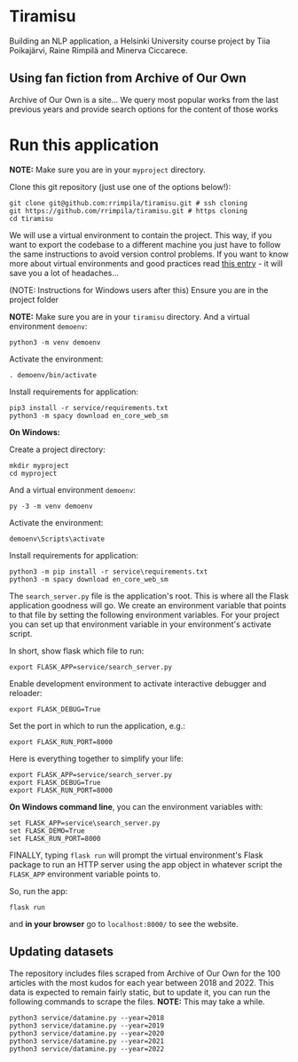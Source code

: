 # Tiramisu
Building an NLP application, a Helsinki University course project by Tiia Poikajärvi, Raine Rimpilä and Minerva Ciccarece.

## Using fan fiction from Archive of Our Own

Archive of Our Own is a site... We query most popular works from the last previous years and provide search options for the content of those works

# Run this application

__NOTE:__ Make sure you are in your `myproject` directory.

Clone this git repository (just use one of the options below!):

```
git clone git@github.com:rrimpila/tiramisu.git # ssh cloning
git https://github.com/rrimpila/tiramisu.git # https cloning
cd tiramisu
```

We will use a virtual environment to contain the project. This way, if you want to export the codebase to a different machine you just have to follow the same instructions to avoid version control problems. If you want to know more about virtual environments and good practices read [this entry](https://docs.python-guide.org/dev/virtualenvs/) - it will save you a lot of headaches...

(NOTE: Instructions for Windows users after this)
Ensure you are in the project folder

__NOTE:__ Make sure you are in your `tiramisu` directory.
And a virtual environment `demoenv`:

```
python3 -m venv demoenv
```

Activate the environment:

```
. demoenv/bin/activate
```

Install requirements for application:

```
pip3 install -r service/requirements.txt
python3 -m spacy download en_core_web_sm
```

__On Windows:__

Create a project directory:

```
mkdir myproject
cd myproject
```

And a virtual environment `demoenv`:

```
py -3 -m venv demoenv
```

Activate the environment:

```
demoenv\Scripts\activate
```

Install requirements for application:

```
python3 -m pip install -r service\requirements.txt
python3 -m spacy download en_core_web_sm

```

The `search_server.py` file is the application's root. This is where all the Flask application goodness will go.  We create an environment variable that points to that file by setting the following environment variables. For your project you can set up that environment variable in your environment's activate script.


In short, show flask which file to run:

```
export FLASK_APP=service/search_server.py
```

Enable development environment to activate interactive debugger and reloader:

```
export FLASK_DEBUG=True
```

Set the port in which to run the application, e.g.:

```
export FLASK_RUN_PORT=8000
```

Here is everything together to simplify your life:
```
export FLASK_APP=service/search_server.py
export FLASK_DEBUG=True
export FLASK_RUN_PORT=8000
```

__On Windows command line__, you can the environment variables with:

```
set FLASK_APP=service\search_server.py
set FLASK_DEMO=True
set FLASK_RUN_PORT=8000
```


FINALLY, typing `flask run` will prompt the virtual environment's Flask package to run an HTTP server using the app object in whatever script the `FLASK_APP` environment variable points to.

So, run the app:

```
flask run
```

and __in your browser__ go to `localhost:8000/` to see the website.

## Updating datasets

The repository includes files scraped from Archive of Our Own for the 100 articles with the most kudos for each year between 2018 and 2022. This data is expected to remain fairly static, but to update it, you can run the following commands to scrape the files.
__NOTE:__ This may take a while.

```
python3 service/datamine.py --year=2018
python3 service/datamine.py --year=2019
python3 service/datamine.py --year=2020
python3 service/datamine.py --year=2021
python3 service/datamine.py --year=2022

```
